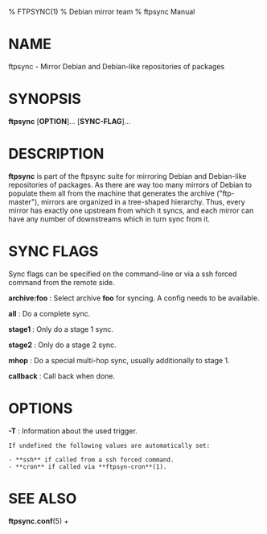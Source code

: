 % FTPSYNC(1)
% Debian mirror team
% ftpsync Manual

# NAME
ftpsync - Mirror Debian and Debian-like repositories of packages

# SYNOPSIS
**ftpsync** [__OPTION__]... [__SYNC-FLAG__]...

# DESCRIPTION

**ftpsync** is part of the ftpsync suite for mirroring Debian and Debian-like
repositories of packages.  As there are way too many mirrors of Debian to populate
them all from the machine that generates the archive ("ftp-master"), mirrors are
organized in a tree-shaped hierarchy.  Thus, every mirror has exactly one upstream
from which it syncs, and each mirror can have any number of downstreams which in
turn sync from it.

# SYNC FLAGS

Sync flags can be specified on the command-line or via a ssh forced command from the remote side.

**archive:__foo__**
: Select archive __foo__ for syncing.  A config needs to be available.

**all**
: Do a complete sync.

**stage1**
: Only do a stage 1 sync.

**stage2**
: Only do a stage 2 sync.

**mhop**
: Do a special multi-hop sync, usually additionally to stage 1.

**callback**
: Call back when done.

# OPTIONS

**-T**
:   Information about the used trigger.

    If undefined the following values are automatically set:

    - **ssh** if called from a ssh forced command.
    - **cron** if called via **ftpsyn-cron**(1).

# SEE ALSO
**ftpsync.conf**(5) +

